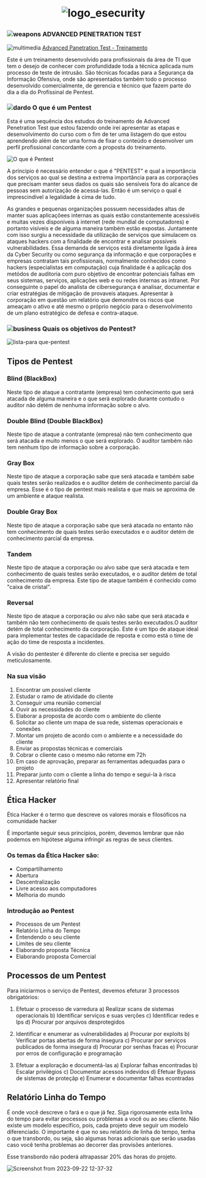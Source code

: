 <h1 align="center">  

![logo_esecurity](https://user-images.githubusercontent.com/5865711/82332240-87881d00-99bb-11ea-9e33-a2fba2ef1609.png)

### ![weapons](https://user-images.githubusercontent.com/5865711/82334771-cd92b000-99be-11ea-9658-d4ef311ef84d.png) ADVANCED PENETRATION TEST 

![multimedia](https://user-images.githubusercontent.com/5865711/82336251-b6ed5880-99c0-11ea-9328-75496639dd77.png) [Advanced Panetration Test - Treinamento](https://esecurity.com.br/)
  
Este é um treinamento desenvolvido para profissionais da área de TI que tem o desejo de conhecer com profundidade toda a técnica aplicada num processo de teste de intrusão.
São técnicas focadas para a Segurança da Informação Ofensiva, onde são apresentados também todo o processo desenvolvido comercialmente, de gerencia e técnico que fazem parte do dia a dia do Profissinal de Pentest.  

### ![dardo](https://user-images.githubusercontent.com/5865711/82335238-7214f200-99bf-11ea-9bb6-017dfd669654.png)  O que é um Pentest 
Esta é uma sequência dos estudos do treinamento de Advanced Penetration Test que estou fazendo onde irei apresentar as etapas e desenvolvimento do curso com o fim de ter uma listagem do que estou aprendendo além de ter uma forma de fixar o conteúdo e desenvolver um perfil profissional concordante com a proposta do treinamento.   

![O que é Pentest](https://user-images.githubusercontent.com/5865711/79673484-8b543400-81b0-11ea-8fa0-e6c30e548bc3.png)

A príncipio é necessário entender o que é "PENTEST" e qual a importância dos serviços ao qual se destina a extrema importância para as corporações que precisam manter seus dados os quais são sensíveis fora do alcance de pessoas sem autorização de acessá-las. Então é um serviço o qual é imprescindível a legalidade à cima de tudo.  

As grandes e pequenas organizações possuem necessidades altas de manter suas aplicaçõees internas as quais estão constantemente acessivéis e muitas vezes disponíveis à internet (rede mundial de computadores) e portanto visíveis e de alguma maneira também estão expostas. Juntamente com isso surgiu a necessidade da utilização de serviços que simulacem os ataques hackers com a finalidade de encontrar e analisar possíveis vulnerabilidades. Essa demanda de serviços está diretamente ligada à área da Cyber Security ou como segurança da informação e que corporações e empresas contratam tais profissionais, normalmente conhecidos como hackers (especialistas em computação) cuja finalidade é a aplicaçãp dos metódos de auditoria com puro objetivo de encontrar potenciais falhas em seus sistemas, serviços, aplicações web e ou redes internas as intranet. Por conseguinte o papel do analista de cibersegurança é analisar, documentar e criar estratégias de mitigação de provaveis ataques. Apresentar à corporação em questão um relatório que demonstre os riscos que ameaçam o ativo e até mesmo o próprio negócio para o desenvolvimento de um plano estratégico de defesa e contra-ataque. 


### ![business](https://user-images.githubusercontent.com/5865711/82335483-c8823080-99bf-11ea-9175-599f0bce1285.png) Quais os objetivos do Pentest? 

![lista-para que-pentest](https://user-images.githubusercontent.com/5865711/79673295-e9801780-81ae-11ea-917b-8c8a20029b0b.png)

## Tipos de Pentest

### Blind (BlackBox)
Neste tipo de ataque a contratante (empresa) tem conhecimento que será atacada de alguma maneira e o que será explorado durante contudo o auditor não detém de nenhuma informação sobre o alvo.

### Double Blind (Double BlackBox)
Neste tipo de ataque a contratante (empresa) não tem conhecimento que será atacada e muito menos o que será explorado. O auditor também não tem nenhum tipo de informação sobre a corporação.

### Gray Box
Neste tipo de ataque a corporação sabe que será atacada e também sabe quais testes serão realizados e o auditor detém de conhecimento parcial da empresa. Esse é o tipo de pentest mais realista e que mais se aproxima de um ambiente e ataque realista.

### Double Gray Box
Neste tipo de ataque a corporação sabe que será atacada no entanto não tem conhecimento de quais testes serão executados e o auditor detém de conhecimento parcial da empresa.

### Tandem
Neste tipo de ataque a corporação ou alvo sabe que será atacada e tem conhecimento de quais testes serão executados, e o auditor detém de total conhecimento da empresa. Este tipo de ataque também é conhecido como "caixa de cristal".

### Reversal
Neste tipo de ataque a corporação ou alvo não sabe que será atacada e também não tem conhecimento de quais testes serão executados.O auditor detém de total conhecimento da corporação. Este é um tipo de ataque ideal para implementar testes de capacidade de reposta e como está o time de ação do time de resposta a incidentes.

A visão do pentester é diferente do cliente e precisa ser seguido meticulosamente.

### Na sua visão
1.  Encontrar um possível cliente
2.  Estudar o ramo de atividade do cliente
3.  Conseguir uma reunião comercial
4.  Ouvir as necessidades do cliente
5.  Elaborar a proposta de acordo com o ambiente do cliente
6.  Solicitar ao cliente um mapa de sua rede, sistemas operacionais e conexões
7.  Montar um projeto de acordo com o ambiente e a necessidade do cliente
8.  Enviar as propostas técnicas e comerciais
9.  Cobrar o cliente caso o mesmo não retorne em 72h
10. Em caso de aprovação, preparar as ferramentas adequadas para o projeto
11. Preparar junto com o cliente a linha do tempo e segui-la à risca
12. Apresentar relatório final

## Ética Hacker

Ética Hacker é o termo que descreve os valores morais e filosóficos na comunidade
hacker

É importante seguir seus princípios, porém, devemos lembrar que não podemos em
hipótese alguma infringir as regras de seus clientes.

### Os temas da Ética Hacker são:
- Compartilhamento
- Abertura
- Descentralização
- Livre acesso aos computadores
- Melhoria do mundo

### Introdução ao Pentest
- Processos de um Pentest
- Relatório Linha do Tempo
- Entendendo o seu cliente
- Limites de seu cliente
- Elaborando proposta Técnica
- Elaborando proposta Comercial

## Processos de um Pentest

Para iniciarmos o serviço de Pentest, devemos efeturar 3 processos obrigatórios:
1. Efetuar  o processo de varredura
    a) Realizar scans de sistemas operacionais
    b) Identificar serviços e suas verções
    c) Identificar redes e Ips
    d) Procurar por arquivos desprotegidos

2. Identificar e enumerar as vulnerabilidades
    a) Procurar por exploits
    b) Verificar portas abertas de forma insegura
    c) Procurar por serviços publicados de forma insegura
    d) Procurar por senhas fracas
    e) Procurar por erros de configuração e programação

3. Efetuar a exploração e documentá-las
    a) Explorar falhas encontradas
    b) Escalar privilégios
    c) Documentar acessos indevidos
    d) Efetuar Bypass de sistemas de proteçãp
    e) Enumerar e documentar falhas econtradas

## Relatório Linha do Tempo

É onde você descreve o fará e o que já fez. Siga rigorosamente esta linha do  tempo para evitar processos ou problemas a você ou ao seu cliente.
Não existe um modelo especifíco, pois, cada projeto deve seguir um modelo diferenciado.
O importante é que no seu relatório de linha do tempo, tenha o que transbordo, ou seja, são algumas horas adicionais que serão usadas caso você tenha problemas ao decorrer das provisões anteriores. 

Esse transbordo não poderá altrapassar 20% das horas do projeto.  

![Screenshot from 2023-09-22 12-37-32](https://github.com/alexandroabadebr/eSecurity-Training/assets/5865711/57dd76a9-2a33-48fc-b4c8-253c745e061c)
